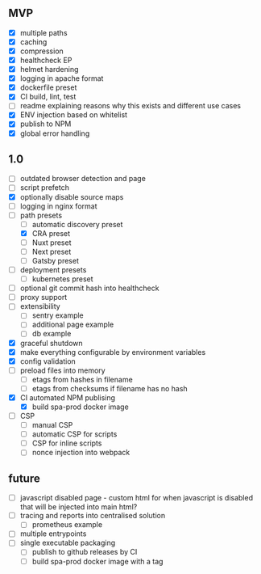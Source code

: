 ## MVP

- [x] multiple paths
- [x] caching
- [x] compression
- [x] healthcheck EP
- [x] helmet hardening
- [x] logging in apache format
- [x] dockerfile preset
- [x] CI build, lint, test
- [ ] readme explaining reasons why this exists and different use cases
- [x] ENV injection based on whitelist
- [x] publish to NPM
- [x] global error handling

## 1.0

- [ ] outdated browser detection and page
- [ ] script prefetch
- [x] optionally disable source maps
- [ ] logging in nginx format
- [ ] path presets
  - [ ] automatic discovery preset
  - [x] CRA preset
  - [ ] Nuxt preset
  - [ ] Next preset
  - [ ] Gatsby preset
- [ ] deployment presets
  - [ ] kubernetes preset
- [ ] optional git commit hash into healthcheck
- [ ] proxy support
- [ ] extensibility
  - [ ] sentry example
  - [ ] additional page example
  - [ ] db example
- [x] graceful shutdown
- [x] make everything configurable by environment variables
- [x] config validation
- [ ] preload files into memory
  - [ ] etags from hashes in filename
  - [ ] etags from checksums if filename has no hash
- [x] CI automated NPM publising
  - [x] build spa-prod docker image
- [ ] CSP
  - [ ] manual CSP
  - [ ] automatic CSP for scripts
  - [ ] CSP for inline scripts
  - [ ] nonce injection into webpack

## future

- [ ] javascript disabled page - custom html for when javascript is disabled that will be injected into main html?
- [ ] tracing and reports into centralised solution
  - [ ] prometheus example
- [ ] multiple entrypoints
- [ ] single executable packaging
  - [ ] publish to github releases by CI
  - [ ] build spa-prod docker image with a tag

